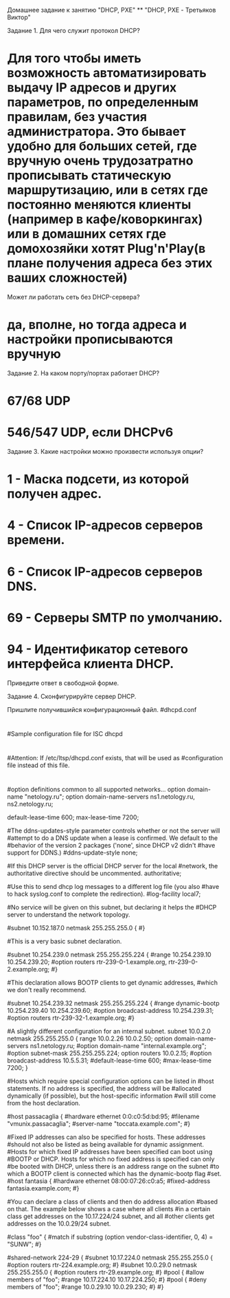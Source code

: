 Домашнее задание к занятию "DHCP, PXE"
**
"DHCP, PXE - Третьяков Виктор"

Задание 1.
Для чего служит протокол DHCP?

# Для того чтобы иметь возможность автоматизировать выдачу IP адресов и других параметров, по определенным правилам, без участия администратора. Это бывает удобно для больших сетей, где вручную очень трудозатратно прописывать статическую маршрутизацию, или в сетях где постоянно меняются клиенты (например в кафе/коворкингах) или в домашних сетях где домохозяйки хотят Plug'n'Play(в плане получения адреса без этих ваших сложностей)

Может ли работать сеть без DHCP-сервера?

# да, вполне, но тогда адреса и настройки прописываются вручную

Задание 2.
На каком порту/портах работает DHCP?

# 67/68 UDP
# 546/547 UDP, если DHCPv6

Задание 3.
Какие настройки можно произвести используя опции?
# 1 - Маска подсети, из которой получен адрес.
# 4 -	Список IP-адресов серверов времени.
# 6 - Cписок IP-адресов серверов DNS.
# 69 - Серверы SMTP по умолчанию.
# 94 - Идентификатор сетевого интерфейса клиента DHCP.
Приведите ответ в свободной форме.

Задание 4.
Сконфигурируйте сервер DHCP.

Пришлите получившийся конфигурационный файл.
#dhcpd.conf
#
#Sample configuration file for ISC dhcpd
#
#Attention: If /etc/ltsp/dhcpd.conf exists, that will be used as
#configuration file instead of this file.
#

#option definitions common to all supported networks...
option domain-name "netology.ru";
option domain-name-servers ns1.netology.ru, ns2.netology.ru;

default-lease-time 600;
max-lease-time 7200;

#The ddns-updates-style parameter controls whether or not the server will
#attempt to do a DNS update when a lease is confirmed. We default to the
#behavior of the version 2 packages ('none', since DHCP v2 didn't
#have support for DDNS.)
#ddns-update-style none;

#If this DHCP server is the official DHCP server for the local
#network, the authoritative directive should be uncommented.
authoritative;

#Use this to send dhcp log messages to a different log file (you also
#have to hack syslog.conf to complete the redirection).
#log-facility local7;

#No service will be given on this subnet, but declaring it helps the
#DHCP server to understand the network topology.

#subnet 10.152.187.0 netmask 255.255.255.0 {
#}

#This is a very basic subnet declaration.

#subnet 10.254.239.0 netmask 255.255.255.224 {
#range 10.254.239.10 10.254.239.20;
#option routers rtr-239-0-1.example.org, rtr-239-0-2.example.org;
#}

#This declaration allows BOOTP clients to get dynamic addresses,
#which we don't really recommend.

#subnet 10.254.239.32 netmask 255.255.255.224 {
#range dynamic-bootp 10.254.239.40 10.254.239.60;
#option broadcast-address 10.254.239.31;
#option routers rtr-239-32-1.example.org;
#}

#A slightly different configuration for an internal subnet.
subnet 10.0.2.0 netmask 255.255.255.0 {
range 10.0.2.26 10.0.2.50;
option domain-name-servers ns1.netology.ru;
#option domain-name "internal.example.org";
#option subnet-mask 255.255.255.224;
option routers 10.0.2.15;
#option broadcast-address 10.5.5.31;
#default-lease-time 600;
#max-lease-time 7200;
}

#Hosts which require special configuration options can be listed in
#host statements.   If no address is specified, the address will be
#allocated dynamically (if possible), but the host-specific information
#will still come from the host declaration.

#host passacaglia {
#hardware ethernet 0:0:c0:5d:bd:95;
#filename "vmunix.passacaglia";
#server-name "toccata.example.com";
#}

#Fixed IP addresses can also be specified for hosts.   These addresses
#should not also be listed as being available for dynamic assignment.
#Hosts for which fixed IP addresses have been specified can boot using
#BOOTP or DHCP.   Hosts for which no fixed address is specified can only
#be booted with DHCP, unless there is an address range on the subnet
#to which a BOOTP client is connected which has the dynamic-bootp flag
#set.
#host fantasia {
#hardware ethernet 08:00:07:26:c0:a5;
#fixed-address fantasia.example.com;
#}

#You can declare a class of clients and then do address allocation
#based on that.   The example below shows a case where all clients
#in a certain class get addresses on the 10.17.224/24 subnet, and all
#other clients get addresses on the 10.0.29/24 subnet.

#class "foo" {
#match if substring (option vendor-class-identifier, 0, 4) = "SUNW";
#}

#shared-network 224-29 {
#subnet 10.17.224.0 netmask 255.255.255.0 {
#option routers rtr-224.example.org;
#}
#subnet 10.0.29.0 netmask 255.255.255.0 {
#option routers rtr-29.example.org;
#}
#pool {
#allow members of "foo";
#range 10.17.224.10 10.17.224.250;
#}
#pool {
#deny members of "foo";
#range 10.0.29.10 10.0.29.230;
#}
#}

